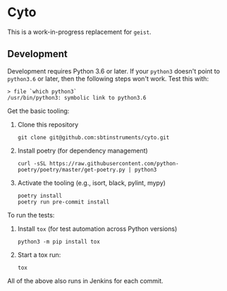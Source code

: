 # Cyto

This is a work-in-progress replacement for `geist`.

## Development

Development requires Python 3.6 or later. If your `python3` doesn't point to `python3.6` or later, then the following steps won't work.
Test this with:
```shell
> file `which python3`
/usr/bin/python3: symbolic link to python3.6
```

Get the basic tooling:

 1. Clone this repository
    ```
    git clone git@github.com:sbtinstruments/cyto.git
    ```
 2. Install poetry (for dependency management)
    ```shell
    curl -sSL https://raw.githubusercontent.com/python-poetry/poetry/master/get-poetry.py | python3
    ```
 3. Activate the tooling (e.g., isort, black, pylint, mypy)
    ```shell
    poetry install
    poetry run pre-commit install
    ```

To run the tests:

 1. Install `tox` (for test automation across Python versions)
    ```shell
    python3 -m pip install tox
    ```
 2. Start a tox run:
    ```
    tox
    ```

All of the above also runs in Jenkins for each commit.